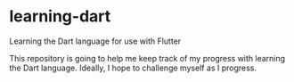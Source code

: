 # learning-dart
Learning the Dart language for use with Flutter

This repository is going to help me keep track of my progress with learning the Dart language. Ideally, I hope to challenge myself as I progress.
